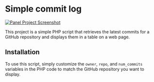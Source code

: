 <h1>Simple commit log</h1>
<a href="https://github.com/anditv21/panel"><img src="https://i.ibb.co/jrWdW6f/image.png" alt="Panel Project Screenshot"></a>
<p>This project is a simple PHP script that retrieves the latest commits for a GitHub repository and displays them in a table on a web page.</p>
<h2>Installation</h2>
<p>To use this script, simply customize the <code>owner</code>, <code>repo</code>, and <code>num_commits</code> variables in the PHP code to match the GitHub repository you want to display.</p>
